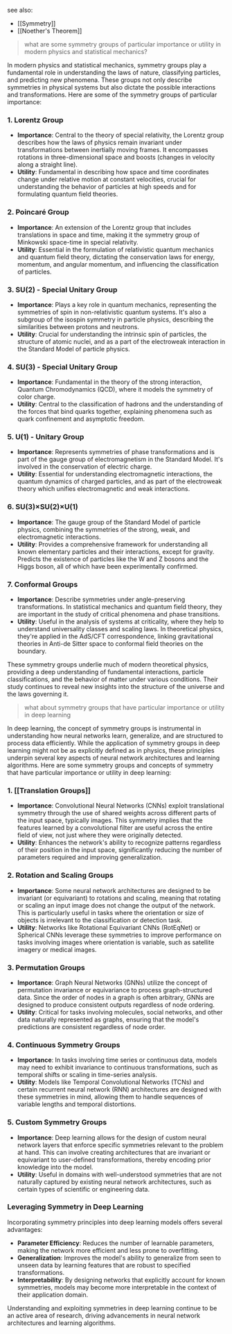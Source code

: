 see also:
- [[Symmetry]]
- [[Noether's Theorem]]

> what are some symmetry groups of particular importance or utility in modern physics and statistical mechanics?

In modern physics and statistical mechanics, symmetry groups play a fundamental role in understanding the laws of nature, classifying particles, and predicting new phenomena. These groups not only describe symmetries in physical systems but also dictate the possible interactions and transformations. Here are some of the symmetry groups of particular importance:

### 1. Lorentz Group

- **Importance**: Central to the theory of special relativity, the Lorentz group describes how the laws of physics remain invariant under transformations between inertially moving frames. It encompasses rotations in three-dimensional space and boosts (changes in velocity along a straight line).
- **Utility**: Fundamental in describing how space and time coordinates change under relative motion at constant velocities, crucial for understanding the behavior of particles at high speeds and for formulating quantum field theories.

### 2. Poincaré Group

- **Importance**: An extension of the Lorentz group that includes translations in space and time, making it the symmetry group of Minkowski space-time in special relativity.
- **Utility**: Essential in the formulation of relativistic quantum mechanics and quantum field theory, dictating the conservation laws for energy, momentum, and angular momentum, and influencing the classification of particles.

### 3. SU(2) - Special Unitary Group

- **Importance**: Plays a key role in quantum mechanics, representing the symmetries of spin in non-relativistic quantum systems. It's also a subgroup of the isospin symmetry in particle physics, describing the similarities between protons and neutrons.
- **Utility**: Crucial for understanding the intrinsic spin of particles, the structure of atomic nuclei, and as a part of the electroweak interaction in the Standard Model of particle physics.

### 4. SU(3) - Special Unitary Group

- **Importance**: Fundamental in the theory of the strong interaction, Quantum Chromodynamics (QCD), where it models the symmetry of color charge.
- **Utility**: Central to the classification of hadrons and the understanding of the forces that bind quarks together, explaining phenomena such as quark confinement and asymptotic freedom.

### 5. U(1) - Unitary Group

- **Importance**: Represents symmetries of phase transformations and is part of the gauge group of electromagnetism in the Standard Model. It's involved in the conservation of electric charge.
- **Utility**: Essential for understanding electromagnetic interactions, the quantum dynamics of charged particles, and as part of the electroweak theory which unifies electromagnetic and weak interactions.

### 6. SU(3)×SU(2)×U(1)

- **Importance**: The gauge group of the Standard Model of particle physics, combining the symmetries of the strong, weak, and electromagnetic interactions.
- **Utility**: Provides a comprehensive framework for understanding all known elementary particles and their interactions, except for gravity. Predicts the existence of particles like the W and Z bosons and the Higgs boson, all of which have been experimentally confirmed.

### 7. Conformal Groups

- **Importance**: Describe symmetries under angle-preserving transformations. In statistical mechanics and quantum field theory, they are important in the study of critical phenomena and phase transitions.
- **Utility**: Useful in the analysis of systems at criticality, where they help to understand universality classes and scaling laws. In theoretical physics, they're applied in the AdS/CFT correspondence, linking gravitational theories in Anti-de Sitter space to conformal field theories on the boundary.

These symmetry groups underlie much of modern theoretical physics, providing a deep understanding of fundamental interactions, particle classifications, and the behavior of matter under various conditions. Their study continues to reveal new insights into the structure of the universe and the laws governing it.


> what about symmetry groups that have particular importance or utility in deep learning

In deep learning, the concept of symmetry groups is instrumental in understanding how neural networks learn, generalize, and are structured to process data efficiently. While the application of symmetry groups in deep learning might not be as explicitly defined as in physics, these principles underpin several key aspects of neural network architectures and learning algorithms. Here are some symmetry groups and concepts of symmetry that have particular importance or utility in deep learning:

### 1. [[Translation Groups]]

- **Importance**: Convolutional Neural Networks (CNNs) exploit translational symmetry through the use of shared weights across different parts of the input space, typically images. This symmetry implies that the features learned by a convolutional filter are useful across the entire field of view, not just where they were originally detected.
- **Utility**: Enhances the network's ability to recognize patterns regardless of their position in the input space, significantly reducing the number of parameters required and improving generalization.

### 2. Rotation and Scaling Groups

- **Importance**: Some neural network architectures are designed to be invariant (or equivariant) to rotations and scaling, meaning that rotating or scaling an input image does not change the output of the network. This is particularly useful in tasks where the orientation or size of objects is irrelevant to the classification or detection task.
- **Utility**: Networks like Rotational Equivariant CNNs (RotEqNet) or Spherical CNNs leverage these symmetries to improve performance on tasks involving images where orientation is variable, such as satellite imagery or medical images.

### 3. Permutation Groups

- **Importance**: Graph Neural Networks (GNNs) utilize the concept of permutation invariance or equivariance to process graph-structured data. Since the order of nodes in a graph is often arbitrary, GNNs are designed to produce consistent outputs regardless of node ordering.
- **Utility**: Critical for tasks involving molecules, social networks, and other data naturally represented as graphs, ensuring that the model's predictions are consistent regardless of node order.

### 4. Continuous Symmetry Groups

- **Importance**: In tasks involving time series or continuous data, models may need to exhibit invariance to continuous transformations, such as temporal shifts or scaling in time-series analysis.
- **Utility**: Models like Temporal Convolutional Networks (TCNs) and certain recurrent neural network (RNN) architectures are designed with these symmetries in mind, allowing them to handle sequences of variable lengths and temporal distortions.

### 5. Custom Symmetry Groups

- **Importance**: Deep learning allows for the design of custom neural network layers that enforce specific symmetries relevant to the problem at hand. This can involve creating architectures that are invariant or equivariant to user-defined transformations, thereby encoding prior knowledge into the model.
- **Utility**: Useful in domains with well-understood symmetries that are not naturally captured by existing neural network architectures, such as certain types of scientific or engineering data.

### Leveraging Symmetry in Deep Learning

Incorporating symmetry principles into deep learning models offers several advantages:

- **Parameter Efficiency**: Reduces the number of learnable parameters, making the network more efficient and less prone to overfitting.
- **Generalization**: Improves the model's ability to generalize from seen to unseen data by learning features that are robust to specified transformations.
- **Interpretability**: By designing networks that explicitly account for known symmetries, models may become more interpretable in the context of their application domain.

Understanding and exploiting symmetries in deep learning continue to be an active area of research, driving advancements in neural network architectures and learning algorithms.